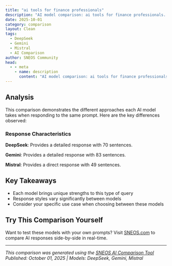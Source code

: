 ```yaml
---
title: "ai tools for finance professionals"
description: "AI model comparison: ai tools for finance professionals..."
date: 2025-10-01
category: comparison
layout: Clean
tags:
  - DeepSeek
  - Gemini
  - Mistral
  - AI Comparison
author: SNEOS Community
head:
  - - meta
    - name: description
      content: "AI model comparison: ai tools for finance professionals..."
---
```


<ChatComparison
  title="ai tools for finance professionals"
  prompt="ai tools for finance professionals"
  :responses='{
    "DeepSeek": "Of course. AI tools are revolutionizing finance by automating repetitive tasks, generating insights from vast datasets, and enhancing decision-making. Here is a comprehensive guide to AI tools for finance professionals, categorized by their primary function.\n\n### Summary of Key AI Tools for Finance\n\n| Category | Tool Examples | Primary Use Case |\n| :--- | :--- | :--- |\n| **Data Analysis \u0026 BI** | **Microsoft Copilot**, **Tableau Pulse**, **Power BI** | Natural language querying, automated insights, advanced visualization. |\n| **Financial Modeling** | **Akkio**, **SheetAI**, **Numerical** | Automating model building, forecasting, and spreadsheet formula generation. |\n| **Investment Research** | **Bloomberg Terminal**, **Kensho**, **AlphaSense** | Sentiment analysis, thematic research, and connecting events to market moves. |\n| **Risk Management** | **SAS Viya**, **IBM Watson Studio**, **Moody\u0027s Analytics** | Fraud detection, credit risk modeling, and stress testing. |\n| **Trading \u0026 Algos** | **MetaTrader**, **QuantConnect**, **Alpaca** | Developing, backtesting, and executing algorithmic trading strategies. |\n| **Corporate Finance** | **Vena Solutions**, **Workday Adaptive Planning** | Automating FP\u0026A processes, budgeting, forecasting, and consolidation. |\n| **Chatbots \u0026 Assistants** | **ChatGPT Plus**, **Claude**, **Google Gemini** | Drafting reports, summarizing documents, brainstorming, and coding. |\n\n---\n\n### Detailed Breakdown by Category\n\n#### 1. Data Analysis and Business Intelligence (BI)\nThese tools help professionals make sense of large datasets without needing to be expert programmers.\n\n*   **Microsoft Copilot (in Power BI, Excel, Fabric):** Deeply integrated into the Microsoft ecosystem. You can ask questions in plain English like, \u0022What were our top 5 selling products in Q3 by margin?\u0022 and it will generate the visualizations and calculations.\n*   **Tableau Pulse (by Salesforce):** Uses generative AI to create personalized, natural language summaries of your data and automatically surfaces key metrics and trends.\n*   **Google Cloud\u0027s Looker (with Gemini):** Allows for natural language queries to generate reports and find insights within your datasets on the Google Cloud platform.\n\n#### 2. Financial Modeling and Forecasting\nAI is automating the heavy lifting of building and maintaining complex financial models.\n\n*   **Akkio:** A no-code AI platform where you can upload a spreadsheet (e.g., historical sales data) and it will automatically build a forecast model for you.\n*   **SheetAI (Google Sheets \u0026 Excel Add-on):** Allows you to use AI directly in your spreadsheets with functions like \u0060=SHEETAI_GENERATE\u0060 to populate data or \u0060=SHEETAI_CLASSIFY\u0060 to categorize expenses.\n*   **Numerical:** An AI-powered co-pilot specifically for financial modeling that can help build scenarios, audit formulas, and generate explanations for complex calculations.\n\n#### 3. Investment Research and Market Intelligence\nMoving beyond simple screening to understanding the \u0022why\u0022 behind market movements.\n\n*   **Bloomberg Terminal (with AI-Powered Functions):** The industry standard is increasingly integrating AI for sentiment analysis of news, ESG scoring, and pattern recognition.\n*   **Kensho (an S\u0026P Global company):** Specializes in \u0022event-driven analytics.\u0022 For example, it can analyze how specific events (e.g., an FDA drug approval, a hurricane) have historically impacted asset prices.\n*   **AlphaSense \u0026 Sentieo:** Use AI and NLP to search through millions of financial documents (transcripts, filings, news) to uncover critical insights and market sentiment that would be impossible to find manually.\n\n#### 4. Risk Management and Compliance\nAI excels at identifying patterns and anomalies, making it perfect for fraud and risk.\n\n*   **SAS Viya:** A robust platform for AI and analytics used by major banks for advanced fraud detection, anti-money laundering (AML), and credit risk modeling.\n*   **IBM Watson Studio:** Provides tools for data scientists to build, train, and deploy AI models for various risk applications, including predicting loan defaults.\n*   **Moody\u0027s Analytics:** Incorporates AI into its credit risk solutions to provide more dynamic and forward-looking risk assessments.\n\n#### 5. Algorithmic and Quantitative Trading\nThe original use of AI in finance. This area focuses on developing strategies that can execute at superhuman speeds.\n\n*   **QuantConnect \u0026 MetaTrader:** Platforms that allow quants and traders to develop, backtest, and deploy algorithmic trading strategies using AI and machine learning models.\n*   **Alpaca:** Offers a commission-free API for algorithmic trading, making it accessible for developers to integrate AI-driven signals directly into their trading execution.\n\n#### 6. Corporate Finance and FP\u0026A (Financial Planning \u0026 Analysis)\nAutomating the routine but critical tasks of budgeting, forecasting, and reporting.\n\n*   **Vena Solutions:** A complete planning platform that leverages AI to automate data consolidation, identify anomalies in budgets, and streamline the entire FP\u0026A process.\n*   **Workday Adaptive Planning:** Uses machine learning to improve the accuracy of financial forecasts and automate reporting, freeing up analysts for more strategic work.\n\n#### 7. Generative AI Chatbots and Assistants\nThe new frontier, acting as a co-pilot for a wide range of tasks.\n\n*   **ChatGPT Plus (GPT-4) / Claude / Google Gemini:** These are general-purpose tools but incredibly powerful for finance pros. Use them to:\n    *   **Draft Emails \u0026 Reports:** \u0022Write a summary of our Q2 financial performance for the board.\u0022\n    *   **Summarize Documents:** Paste a long earnings call transcript and ask for key takeaways.\n    *   **Brainstorming \u0026 Ideation:** \u0022Generate a list of potential risks to our supply chain.\u0022\n    *   **Coding \u0026 Formulas:** \u0022Write a Python script to scrape Yahoo Finance for these tickers\u0022 or \u0022Give me an Excel formula to calculate CAGR.\u0022\n\n### How to Get Started and Key Considerations\n\n1.  **Start with a Problem, Not a Tool:** Identify a painful, time-consuming process in your workflow (e.g., monthly reporting, expense categorization, initial research) and find an AI tool that addresses it.\n2.  **Upskill Yourself:** Familiarize yourself with the core concepts of AI and machine learning. You don\u0027t need to be an engineer, but understanding terms like \u0022supervised learning,\u0022 \u0022NLP,\u0022 and \u0022model training\u0022 is crucial.\n3.  **Focus on Data Quality:** AI models are only as good as the data they are trained on. Garbage in, garbage out (GIGO) is a fundamental rule.\n4.  **Maintain a Human-in-the-Loop:** AI is a powerful assistant, not a replacement for professional judgment. Always validate outputs, check for \u0022hallucinations\u0022 (especially with GenAI), and apply critical thinking and ethics.\n5.  **Be Mindful of Security and Confidentiality:** **Never input sensitive, non-public financial data into public, consumer-grade AI chatbots.** Use enterprise-grade, secure platforms that are compliant with financial regulations.\n\nThe most successful finance professionals of the future will be those who can effectively leverage these AI tools to enhance their expertise, not those who ignore them.",
    "Gemini": "AI tools are rapidly transforming the finance industry, offering professionals a range of solutions to improve efficiency, accuracy, and decision-making. Here\u0027s a breakdown of common AI tools and their applications for finance professionals:\n\n**I. Core Applications \u0026 Tool Categories:**\n\n*   **Fraud Detection:**\n    *   **What it does:** Identifies suspicious transactions or activities in real-time by analyzing patterns and anomalies.\n    *   **How it helps:** Prevents financial losses, protects customers, and ensures regulatory compliance.\n    *   **Example Tools/Providers:**\n        *   **NICE Actimize:** Offers advanced fraud detection and prevention solutions.\n        *   **SAS Fraud Management:** Uses AI and machine learning to detect and prevent fraudulent activities.\n        *   **DataVisor:** Detects and prevents fraud across various industries, including finance.\n*   **Risk Management:**\n    *   **What it does:** Assesses and manages various risks, including credit risk, market risk, and operational risk.\n    *   **How it helps:** Improves risk models, optimizes capital allocation, and mitigates potential losses.\n    *   **Example Tools/Providers:**\n        *   **Moody\u0027s Analytics:** Provides risk management solutions, including credit risk modeling and stress testing.\n        *   **IBM OpenPages:** Offers a platform for governance, risk, and compliance management.\n        *   **Algorithmic trading platforms:** Using AI to optimize trades based on risk parameters.\n*   **Algorithmic Trading:**\n    *   **What it does:** Executes trades automatically based on pre-defined algorithms and market data.\n    *   **How it helps:** Enables faster and more efficient trading, reduces human error, and exploits market opportunities.\n    *   **Example Tools/Providers:**\n        *   **QuantConnect:** A platform for building and backtesting algorithmic trading strategies.\n        *   **CQG:** Offers advanced trading platforms with algorithmic trading capabilities.\n        *   **Refinitiv:** Provides data and analytics for algorithmic trading.\n*   **Customer Service (Chatbots \u0026 Virtual Assistants):**\n    *   **What it does:** Provides automated customer support through chatbots and virtual assistants.\n    *   **How it helps:** Improves customer satisfaction, reduces operational costs, and provides 24/7 support.\n    *   **Example Tools/Providers:**\n        *   **Avaamo:** Offers AI-powered virtual assistants for financial services.\n        *   **Kasisto:** Provides conversational AI platforms for banking and financial institutions.\n        *   **IBM Watson Assistant:** A versatile AI platform that can be used to build chatbots and virtual assistants.\n*   **Robo-Advisors:**\n    *   **What it does:** Provides automated investment advice and portfolio management based on client goals and risk tolerance.\n    *   **How it helps:** Makes financial advice more accessible and affordable, and provides personalized investment strategies.\n    *   **Example Tools/Providers:**\n        *   **Betterment:** A popular robo-advisor that offers automated investment management.\n        *   **Wealthfront:** Another leading robo-advisor with automated investment solutions.\n        *   **Personal Capital:** Combines robo-advisory services with human financial advisors.\n*   **Data Analysis \u0026 Reporting:**\n    *   **What it does:** Analyzes large datasets to identify trends, patterns, and insights.\n    *   **How it helps:** Improves decision-making, enhances forecasting accuracy, and provides valuable insights for strategic planning.\n    *   **Example Tools/Providers:**\n        *   **Tableau:** A powerful data visualization and analytics platform.\n        *   **Power BI:** Microsoft\u0027s business intelligence and analytics tool.\n        *   **Alteryx:** A data blending and analytics platform that automates data preparation and analysis.\n*   **Compliance:**\n    *   **What it does:** Automates compliance processes, monitors regulatory changes, and ensures adherence to industry standards.\n    *   **How it helps:** Reduces compliance costs, minimizes the risk of penalties, and improves transparency.\n    *   **Example Tools/Providers:**\n        *   **Kyc.com:** Helps financial institutions streamline Know Your Customer (KYC) processes.\n        *   **ComplyAdvantage:** Provides compliance solutions for anti-money laundering (AML) and sanctions screening.\n        *   **Thomson Reuters Regulatory Intelligence:** Delivers comprehensive regulatory news and analysis.\n*   **Credit Scoring \u0026 Loan Underwriting:**\n    *   **What it does:** Analyzes credit data and applicant information to assess creditworthiness and determine loan eligibility.\n    *   **How it helps:** Improves the accuracy of credit scoring models, reduces loan defaults, and speeds up the underwriting process.\n    *   **Example Tools/Providers:**\n        *   **Zest AI:** Provides AI-powered credit scoring solutions for lenders.\n        *   **Experian:** A leading credit bureau that offers credit risk assessment tools.\n        *   **Equifax:** Another major credit bureau providing credit scoring and risk management services.\n*   **Financial Forecasting \u0026 Budgeting:**\n    *   **What it does:** Uses historical data and predictive models to forecast financial performance and create budgets.\n    *   **How it helps:** Improves the accuracy of financial forecasts, optimizes resource allocation, and supports strategic planning.\n    *   **Example Tools/Providers:**\n        *   **Anaplan:** A cloud-based planning and performance management platform.\n        *   **BlackLine:** Offers solutions for financial close management and automation.\n        *   **Adaptive Insights (Workday Adaptive Planning):** Provides cloud-based budgeting and forecasting software.\n\n**II. Specific AI Techniques Used:**\n\n*   **Machine Learning (ML):** Algorithms that learn from data without explicit programming.  Used for fraud detection, risk assessment, credit scoring, and predictive analytics.\n*   **Natural Language Processing (NLP):** Enables computers to understand and process human language. Used in chatbots, sentiment analysis of financial news, and extracting information from documents.\n*   **Deep Learning (DL):** A subset of ML that uses artificial neural networks with multiple layers to analyze complex data. Used in image recognition for fraud detection and high-frequency trading.\n*   **Robotic Process Automation (RPA):** Automates repetitive tasks, such as data entry, reconciliation, and report generation. Improves efficiency and reduces errors.\n*   **Computer Vision:** Analyzing images and videos.  Can be used for fraud detection (identifying forged signatures on checks) or analyzing satellite imagery for economic indicators.\n\n**III. Examples of How Finance Professionals Use AI:**\n\n*   **Financial Analysts:** Use AI to analyze market trends, identify investment opportunities, and create financial models.\n*   **Portfolio Managers:** Use AI to optimize portfolio allocation, manage risk, and generate higher returns.\n*   **Credit Analysts:** Use AI to assess creditworthiness, predict loan defaults, and automate the underwriting process.\n*   **Compliance Officers:** Use AI to monitor regulatory changes, detect fraud, and ensure compliance with industry standards.\n*   **Accountants:** Use AI to automate data entry, reconcile accounts, and prepare financial reports.\n*   **Treasurers:** Use AI to manage cash flow, optimize investments, and mitigate financial risks.\n\n**IV. Considerations and Challenges:**\n\n*   **Data Quality and Availability:** AI models require large amounts of high-quality data to be effective.\n*   **Explainability and Transparency:** Understanding how AI models make decisions is crucial for building trust and ensuring accountability.\n*   **Regulatory Compliance:** Financial institutions must comply with regulations regarding data privacy, algorithmic bias, and model validation.\n*   **Skills Gap:** Finance professionals need to develop the skills to use and interpret AI-powered tools.\n*   **Ethical Considerations:** Addressing ethical concerns such as algorithmic bias and job displacement is essential.\n*   **Model Risk Management:**  Implementing controls to monitor the performance of AI models and prevent errors.\n\n**V.  Key Takeaways:**\n\n*   AI is transforming all areas of finance.\n*   Finance professionals need to embrace AI to stay competitive.\n*   Successful AI implementation requires careful planning, data management, and skilled professionals.\n*   Ethical considerations and regulatory compliance are paramount.\n\nTo find the best AI tools for *your* specific needs, consider:\n\n*   **Your specific role and responsibilities:**  What tasks are you trying to improve?\n*   **Your organization\u0027s data infrastructure:**  Can you easily access and process the data needed for AI?\n*   **Your budget:**  AI tools range from open-source solutions to enterprise-grade platforms.\n*   **Your team\u0027s skills:**  Do you have the expertise to build and maintain AI models, or will you need to rely on third-party vendors?\n\nBy understanding the capabilities of AI and carefully evaluating your needs, you can leverage these powerful tools to improve your performance and drive better financial outcomes.\n",
    "Mistral": "AI tools are increasingly becoming integral to the work of finance professionals, helping them to make better decisions, automate routine tasks, and gain deeper insights. Here are some AI tools and applications that are particularly useful for finance professionals:\n\n### 1. **Financial Analysis and Forecasting**\n- **IBM Watson Analytics**: Provides advanced analytics and forecasting capabilities.\n- **Tableau**: Offers data visualization and analytics, which can be enhanced with AI for predictive modeling.\n- **SAS**: Provides robust analytics and forecasting tools.\n\n### 2. **Risk Management**\n- **Moody\u0027s Analytics**: Offers risk management solutions that leverage AI for credit risk, market risk, and operational risk.\n- **Riskalyze**: Uses AI to assess risk tolerance and optimize portfolios.\n\n### 3. **Fraud Detection**\n- **Sift**: Utilizes machine learning to detect and prevent fraud in real-time.\n- **FeedaTrade**: Specializes in fraud detection for financial transactions.\n\n### 4. **Investment Management**\n- **BlackRock Aladdin**: A risk management and investment analytics platform that uses AI.\n- **Kensho**: Provides AI-driven insights for investment decisions.\n\n### 5. **Customer Service and Support**\n- **Chatbots**: Tools like **Drift** and **Intercom** use AI to provide automated customer support.\n- **IBM Watson Assistant**: Offers AI-powered chatbots for customer service.\n\n### 6. **Regulatory Compliance**\n- **Ascent**: Uses AI to automate regulatory compliance tasks.\n- **Compliance.ai**: Provides AI-driven regulatory change management.\n\n### 7. **Trading and Execution**\n- **Bloomberg Terminal**: Offers AI-enhanced tools for trading and market analysis.\n- **Trade Ideas**: Uses AI to provide real-time trading signals and strategies.\n\n### 8. **Credit Scoring and Underwriting**\n- **Zest AI**: Provides AI-driven credit scoring and underwriting solutions.\n- **Affirm**: Uses AI to offer point-of-sale financing and credit decisions.\n\n### 9. **Portfolio Management**\n- **AdvisorEngine**: Offers AI-driven portfolio management and client engagement tools.\n- **Wealthfront**: Uses AI for automated portfolio management and financial planning.\n\n### 10. **Data Management and Integration**\n- **Alteryx**: Provides data preparation and blending tools that can be enhanced with AI.\n- **Talend**: Offers data integration and management solutions with AI capabilities.\n\n### 11. **Natural Language Processing (NLP)**\n- **AlphaSense**: Uses NLP to provide insights from financial documents and news.\n- **Kensho**: Provides NLP-driven insights for investment decisions.\n\n### 12. **Robotic Process Automation (RPA)**\n- **UiPath**: Automates repetitive tasks in finance, such as data entry and reconciliation.\n- **Automation Anywhere**: Offers RPA solutions for various financial processes.\n\n### 13. **Blockchain and Smart Contracts**\n- **Ethereum**: Provides a platform for smart contracts, which can be automated using AI.\n- **Hyperledger**: Offers blockchain solutions that can be integrated with AI for enhanced security and automation.\n\n### 14. **Customer Relationship Management (CRM)**\n- **Salesforce Einstein**: Uses AI to provide insights and automate tasks within the CRM.\n- **HubSpot**: Offers AI-driven tools for customer engagement and sales.\n\n### 15. **Market Research and Sentiment Analysis**\n- **Brandwatch**: Uses AI for social media monitoring and sentiment analysis.\n- **Meltwater**: Provides AI-driven media intelligence and market research.\n\nThese tools can significantly enhance the efficiency and effectiveness of finance professionals by providing deeper insights, automating routine tasks, and improving decision-making processes."
  }'
  published-date="16:52"
/>

## Analysis

This comparison demonstrates the different approaches each AI model takes when responding to the same prompt. Here are the key differences observed:

### Response Characteristics

**DeepSeek**: Provides a detailed response with 70 sentences. 

**Gemini**: Provides a detailed response with 83 sentences. 

**Mistral**: Provides a direct response with 49 sentences. 

## Key Takeaways

- Each model brings unique strengths to this type of query
- Response styles vary significantly between models
- Consider your specific use case when choosing between these models

## Try This Comparison Yourself

Want to test these models with your own prompts? Visit [SNEOS.com](https://sneos.com) to compare AI responses side-by-side in real-time.

---

*This comparison was generated using the [SNEOS AI Comparison Tool](https://sneos.com)*
*Published: October 01, 2025 | Models: DeepSeek, Gemini, Mistral*
